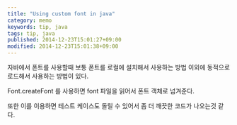```yaml
---
title: "Using custom font in java"
category: memo
keywords: tip, java
tags: tip, java
published: 2014-12-23T15:01:27+09:00
modified: 2014-12-23T15:01:38+09:00
---
```

자바에서 폰트를 사용할때 보통 폰트를 로컬에 설치해서 사용하는 방법 이외에 동적으로 로드해서 사용하는 방법이 있다.

Font.createFont 를 사용하면 font 파일을 읽어서 폰트 객체로 넘겨준다.

또한 이를 이용하면 테스트 케이스도 돌릴 수 있어서 좀 더 깨끗한 코드가 나오는것 같다.

